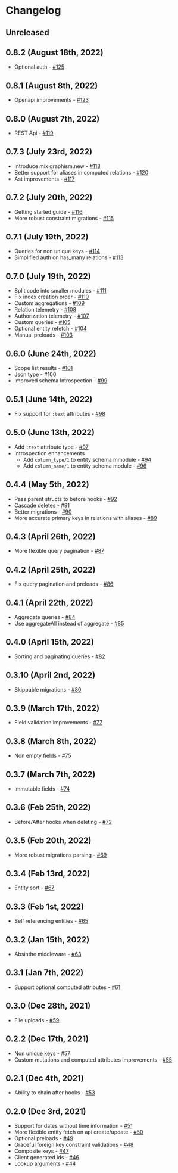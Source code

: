 # Changelog

## Unreleased

## 0.8.2 (August 18th, 2022)

* Optional auth - [#125](https://github.com/Gravity-Core/graphism/pull/125)

## 0.8.1 (August 8th, 2022)

* Openapi improvements - [#123](https://github.com/Gravity-Core/graphism/pull/123)

## 0.8.0 (August 7th, 2022)

* REST Api - [#119](https://github.com/Gravity-Core/graphism/pull/119)

## 0.7.3 (July 23rd, 2022)

* Introduce mix graphism.new - [#118](https://github.com/Gravity-Core/graphism/pull/118)
* Better support for aliases in computed relations - [#120](https://github.com/Gravity-Core/graphism/pull/120)
* Ast improvements - [#117](https://github.com/Gravity-Core/graphism/pull/117)

## 0.7.2 (July 20th, 2022)

* Getting started guide - [#116](https://github.com/Gravity-Core/graphism/pull/116)
* More robust constraint migrations - [#115](https://github.com/Gravity-Core/graphism/pull/115)

## 0.7.1 (July 19th, 2022)

* Queries for non unique keys - [#114](https://github.com/Gravity-Core/graphism/pull/114)
* Simplified auth on has_many relations - [#113](https://github.com/Gravity-Core/graphism/pull/113)

## 0.7.0 (July 19th, 2022)

* Split code into smaller modules - [#111](https://github.com/Gravity-Core/graphism/pull/111) 
* Fix index creation order - [#110](https://github.com/Gravity-Core/graphism/pull/110)
* Custom aggregations - [#109](https://github.com/Gravity-Core/graphism/pull/109)
* Relation telemetry - [#108](https://github.com/Gravity-Core/graphism/pull/108)
* Authorization telemetry - [#107](https://github.com/Gravity-Core/graphism/pull/107)
* Custom queries - [#105](https://github.com/Gravity-Core/graphism/pull/105)
* Optional entity refetch - [#104](https://github.com/Gravity-Core/graphism/pull/104)
* Manual preloads - [#103](https://github.com/Gravity-Core/graphism/pull/103)

## 0.6.0 (June 24th, 2022)

* Scope list results - [#101](https://github.com/Gravity-Core/graphism/pull/101)
* Json type - [#100](https://github.com/Gravity-Core/graphism/pull/100)
* Improved schema Introspection - [#99](https://github.com/Gravity-Core/graphism/pull/99)

## 0.5.1 (June 14th, 2022)

* Fix support for `:text` attributes - [#98](https://github.com/Gravity-Core/graphism/pull/98)

## 0.5.0 (June 13th, 2022)

* Add `:text` attribute type - [#97](https://github.com/Gravity-Core/graphism/pull/97)
* Introspection enhancements
  * Add `column_type/1` to entity schema mmodule - [#94](https://github.com/Gravity-Core/graphism/pull/94)
  * Add `column_name/1` to entity schema module - [#96](https://github.com/Gravity-Core/graphism/pull/96)

## 0.4.4 (May 5th, 2022)

* Pass parent structs to before hooks - [#92](https://github.com/Gravity-Core/graphism/pull/92)
* Cascade deletes - [#91](https://github.com/Gravity-Core/graphism/pull/91)
* Better migrations - [#90](https://github.com/Gravity-Core/graphism/pull/90)
* More accurate primary keys in relations with aliases - [#89](https://github.com/Gravity-Core/graphism/pull/89)

## 0.4.3 (April 26th, 2022)

* More flexible query pagination - [#87](https://github.com/Gravity-Core/graphism/pull/87)

## 0.4.2 (April 25th, 2022)

* Fix query pagination and preloads - [#86](https://github.com/Gravity-Core/graphism/pull/86)

## 0.4.1 (April 22th, 2022)

* Aggregate queries - [#84](https://github.com/Gravity-Core/graphism/pull/84)
* Use aggregateAll instead of aggregate - [#85](https://github.com/Gravity-Core/graphism/pull/85)

## 0.4.0 (April 15th, 2022)

* Sorting and paginating queries - [#82](https://github.com/Gravity-Core/graphism/pull/82)

## 0.3.10 (April 2nd, 2022)

* Skippable migrations - [#80](https://github.com/Gravity-Core/graphism/pull/80)

## 0.3.9 (March 17th, 2022)

* Field validation improvements - [#77](https://github.com/Gravity-Core/graphism/pull/77)

## 0.3.8 (March 8th, 2022)

* Non empty fields - [#75](https://github.com/Gravity-Core/graphism/pull/75)

## 0.3.7 (March 7th, 2022)

* Immutable fields - [#74](https://github.com/Gravity-Core/graphism/pull/74)

## 0.3.6 (Feb 25th, 2022)

* Before/After hooks when deleting - [#72](https://github.com/Gravity-Core/graphism/pull/72)

## 0.3.5 (Feb 20th, 2022)

* More robust migrations parsing - [#69](https://github.com/Gravity-Core/graphism/pull/69)

## 0.3.4 (Feb 13rd, 2022)

* Entity sort - [#67](https://github.com/Gravity-Core/graphism/pull/67)

## 0.3.3 (Feb 1st, 2022)

* Self referencing entities - [#65](https://github.com/Gravity-Core/graphism/pull/65)

## 0.3.2 (Jan 15th, 2022)

* Absinthe middleware - [#63](https://github.com/Gravity-Core/graphism/pull/63)

## 0.3.1 (Jan 7th, 2022)

* Support optional computed attributes - [#61](https://github.com/Gravity-Core/graphism/pull/61)

## 0.3.0 (Dec 28th, 2021)

* File uploads - [#59](https://github.com/Gravity-Core/graphism/pull/59)

## 0.2.2 (Dec 17th, 2021)

* Non unique keys - [#57](https://github.com/Gravity-Core/graphism/pull/57)
* Custom mutations and computed attributes improvements - [#55](https://github.com/Gravity-Core/graphism/pull/55)

## 0.2.1 (Dec 4th, 2021)

* Ability to chain after hooks - [#53](https://github.com/Gravity-Core/graphism/pull/53)

## 0.2.0 (Dec 3rd, 2021)

* Support for dates without time information - [#51](https://github.com/Gravity-Core/graphism/pull/51)
* More flexible entity fetch on api create/update - [#50](https://github.com/Gravity-Core/graphism/pull/50)
* Optional preloads - [#49](https://github.com/Gravity-Core/graphism/pull/49)
* Graceful foreign key constraint validations - [#48](https://github.com/Gravity-Core/graphism/pull/48)
* Composite keys - [#47](https://github.com/Gravity-Core/graphism/pull/47)
* Client generated ids - [#46](https://github.com/Gravity-Core/graphism/pull/46)
* Lookup arguments - [#44](https://github.com/Gravity-Core/graphism/pull/44)
